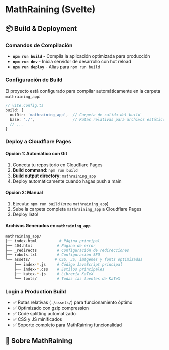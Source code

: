 # MathRaining (Svelte)

## 📦 Build & Deployment

### Comandos de Compilación
- **`npm run build`** - Compila la aplicación optimizada para producción
- **`npm run dev`** - Inicia servidor de desarrollo con hot reload
- **`npm run deploy`** - Alias para `npm run build`

### Configuración de Build
El proyecto está configurado para compilar automáticamente en la carpeta `mathraining_app`:

```typescript
// vite.config.ts
build: {
  outDir: 'mathraining_app',  // Carpeta de salida del build
  base: './',                 // Rutas relativas para archivos estáticos
  // ...
}
```

### Deploy a Cloudflare Pages
#### Opción 1: Automático con Git
1. Conecta tu repositorio en Cloudflare Pages
2. **Build command**: `npm run build`
3. **Build output directory**: `mathraining_app`
4. Deploy automáticamente cuando hagas push a main

#### Opción 2: Manual
1. Ejecuta: `npm run build` (crea `mathraining_app`)
2. Sube la carpeta completa `mathraining_app` a Cloudflare Pages
3. Deploy listo!

#### Archivos Generados en `mathraining_app`
```bash
mathraining_app/
├── index.html          # Página principal
├── 404.html           # Página de error
├── _redirects         # Configuración de redirecciones
├── robots.txt         # Configuración SEO
└── assets/           # CSS, JS, imágenes y fonts optimizadas
    ├── index-*.js     # Código JavaScript principal
    ├── index-*.css    # Estilos principales
    ├── katex-*.js     # Librería KaTeX
    └── fonts/         # Todas las fuentes de KaTeX
```

### Login a Production Build
- ✅ Rutas relativas (`./assets/`) para funcionamiento óptimo
- ✅ Optimizado con gzip compression
- ✅ Code splitting automatizado
- ✅ CSS y JS minificados
- ✅ Soporte completo para MathRaining funcionalidad

## 📖 Sobre MathRaining

<div class="about-page">
